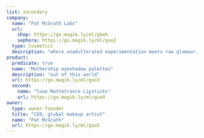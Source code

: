 ```yaml
---
list: secondary
company:
  name: "Pat McGrath Labs"
  url:
    shop: https://go.magik.ly/ml/gkwh
    sephora: https://go.magik.ly/ml/guo2
  type: Cosmetics
  description: "where unadulterated experimentation meets raw glamour. Tested on animals when required by law"
product:
  predicate: true
  name: "Mothership eyeshadow palettes"
  description: "out of this world"
  url: https://go.magik.ly/ml/guo3
  second:
    name: "luxe Mattetrance Lipsticks"
    url: https://go.magik.ly/ml/guo4
owner:
  type: owner-founder
  title: "CEO, global makeup artist"
  name: "Pat McGrath"
  url: https://go.magik.ly/ml/guo5
---
```

